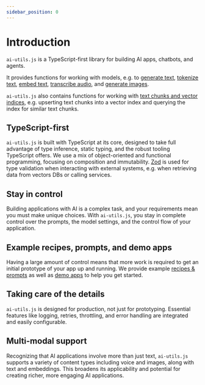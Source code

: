 ```yaml
---
sidebar_position: 0
---
```


# Introduction

`ai-utils.js` is a TypeScript-first library for building AI apps, chatbots, and agents.

It provides functions for working with models, e.g. to [generate text](/guide/function/generate-text), [tokenize text](/guide/function/tokenize-text), [embed text](/guide/function/embed-text), [transcribe audio](/guide/function/transcribe-audio), and [generate images](/guide/function/generate-image).

`ai-utils.js` also contains functions for working with [text chunks and vector indices](/guide/text-chunks), e.g. upserting text chunks into a vector index and querying the index for similar text chunks.

## TypeScript-first

`ai-utils.js` is built with TypeScript at its core, designed to take full advantage of type inference, static typing, and the robust tooling TypeScript offers. We use a mix of object-oriented and functional programming, focusing on composition and immutability. [Zod](https://github.com/colinhacks/zod) is used for type validation when interacting with external systems, e.g. when retrieving data from vectors DBs or calling services.

## Stay in control

Building applications with AI is a complex task, and your requirements mean you must make unique choices. With `ai-utils.js`, you stay in complete control over the prompts, the model settings, and the control flow of your application.

## Example recipes, prompts, and demo apps

Having a large amount of control means that more work is required to get an initial prototype of your app up and running. We provide example [recipes & prompts](/recipe/) as well as [demo apps](https://github.com/lgrammel/ai-utils.js/tree/main/examples) to help you get started.

## Taking care of the details

`ai-utils.js` is designed for production, not just for prototyping. Essential features like logging, retries, throttling, and error handling are integrated and easily configurable.

## Multi-modal support

Recognizing that AI applications involve more than just text, `ai-utils.js` supports a variety of content types including voice and images, along with text and embeddings. This broadens its applicability and potential for creating richer, more engaging AI applications.
